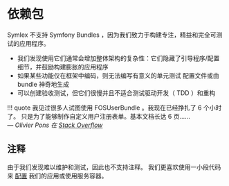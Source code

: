 # 依赖包

Symlex 不支持 Symfony Bundles ，因为我们致力于构建专注，精益和完全可测试的应用程序。

  - 我们发现使用它们通常会增加整体架构的复杂性：它们隐藏了引导程序/配置细节，并鼓励构建膨胀的应用程序
  - 如果某些功能仅在框架中编码，则无法编写有意义的单元测试
    配置文件或由 bundle 神奇地生成
  - 可以创建验收测试，但它们很慢并且不适合测试驱动开发（ TDD ）和重构

!!! quote
    我见过很多人试图使用 FOSUserBundle 。我现在已经挣扎了 6 个小时了。 只是为了能够制作自定义用户注册表单。基本文档长达 6 页......<br>
    ― *Olivier Pons 在 [Stack Overflow](http://stackoverflow.com/questions/19064719/fosuserbundle-what-is-the-point)*

## 注释 ##

由于我们发现难以维护和测试，因此也不支持注释。 我们更喜欢使用一小段代码来 [配置](config.md) 我们的应用或使用服务容器。
